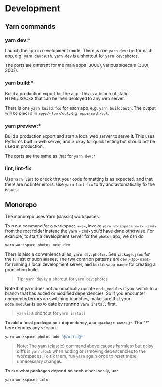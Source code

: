 # Development

## Yarn commands

### yarn dev:*

Launch the app in development mode. There is one `yarn dev:foo` for each app,
e.g. `yarn dev:auth`. `yarn dev` is a shortcut for `yarn dev:photos`.

The ports are different for the main apps (3000), various sidecars (3001, 3002).

### yarn build:*

Build a production export for the app. This is a bunch of static HTML/JS/CSS
that can be then deployed to any web server.

There is one `yarn build:foo` for each app, e.g. `yarn build:auth`. The output
will be placed in `apps/<foo>/out`, e.g. `apps/auth/out`.

### yarn preview:*

Build a production export and start a local web server to serve it. This uses
Python's built in web server, and is okay for quick testing but should not be
used in production.

The ports are the same as that for `yarn dev:*`

### lint, lint-fix

Use `yarn lint` to check that your code formatting is as expected, and that
there are no linter errors. Use `yarn lint-fix` to try and automatically fix the
issues.

## Monorepo

The monorepo uses Yarn (classic) workspaces.

To run a command for a workspace `<ws>`, invoke `yarn workspace <ws> <cmd>` from
the root folder instead the `yarn <cmd>` you’d have done otherwise. For
example, to start a development server for the `photos` app, we can do

```sh
yarn workspace photos next dev
```

There is also a convenience alias, `yarn dev:photos`. See `package.json` for the
full list of such aliases. The two common patterns are `dev:<app-name>` for
running a local development server, and `build:<app-name>` for creating a
production build.

> Tip: `yarn dev` is a shorcut for `yarn dev:photos`

Note that yarn does not automatically update `node_modules` if you switch to a
branch that has added or modified dependencies. So if you encounter unexpected
errors on switching branches, make sure that your `node_modules` is up to date
by running `yarn install` first.

> `yarn` is a shortcut for `yarn install`

To add a local package as a dependency, use `<package-name>@*`. The "*" here
denotes any version.

```sh
yarn workspace photos add '@/utils@*'
```

> Note: The yarn (classic) command above causes harmless but noisy diffs in
> `yarn.lock` when adding or removing dependencies to the workspaces. To fix
> them, run `yarn` again once to reset these unnecessary changes.

To see what packages depend on each other locally, use

```sh
yarn workspaces info
```
